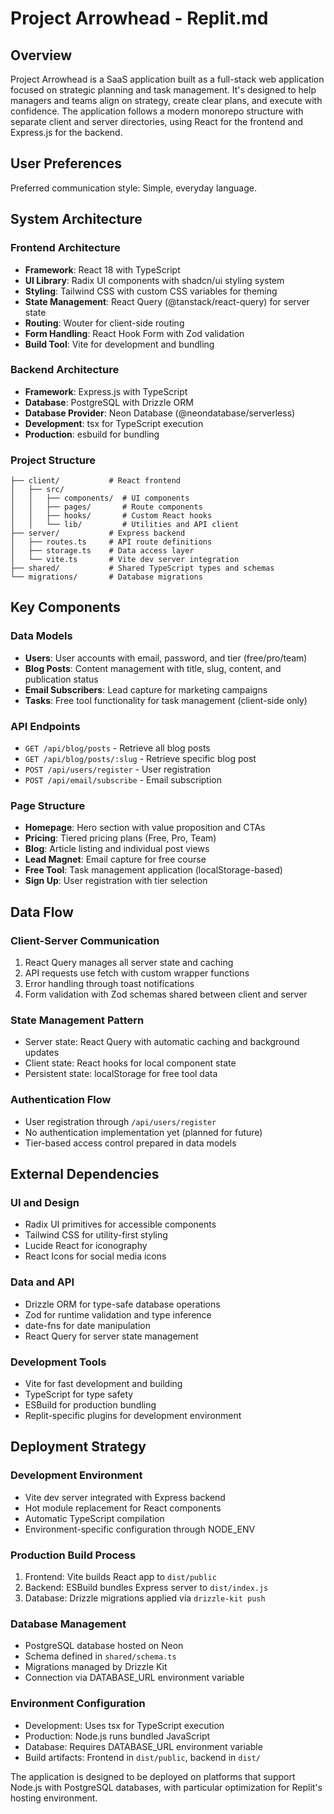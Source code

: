 # Project Arrowhead - Replit.md

## Overview

Project Arrowhead is a SaaS application built as a full-stack web application focused on strategic planning and task management. It's designed to help managers and teams align on strategy, create clear plans, and execute with confidence. The application follows a modern monorepo structure with separate client and server directories, using React for the frontend and Express.js for the backend.

## User Preferences

Preferred communication style: Simple, everyday language.

## System Architecture

### Frontend Architecture
- **Framework**: React 18 with TypeScript
- **UI Library**: Radix UI components with shadcn/ui styling system
- **Styling**: Tailwind CSS with custom CSS variables for theming
- **State Management**: React Query (@tanstack/react-query) for server state
- **Routing**: Wouter for client-side routing
- **Form Handling**: React Hook Form with Zod validation
- **Build Tool**: Vite for development and bundling

### Backend Architecture
- **Framework**: Express.js with TypeScript
- **Database**: PostgreSQL with Drizzle ORM
- **Database Provider**: Neon Database (@neondatabase/serverless)
- **Development**: tsx for TypeScript execution
- **Production**: esbuild for bundling

### Project Structure
```
├── client/           # React frontend
│   ├── src/
│   │   ├── components/  # UI components
│   │   ├── pages/       # Route components
│   │   ├── hooks/       # Custom React hooks
│   │   └── lib/         # Utilities and API client
├── server/           # Express backend
│   ├── routes.ts     # API route definitions
│   ├── storage.ts    # Data access layer
│   └── vite.ts       # Vite dev server integration
├── shared/           # Shared TypeScript types and schemas
└── migrations/       # Database migrations
```

## Key Components

### Data Models
- **Users**: User accounts with email, password, and tier (free/pro/team)
- **Blog Posts**: Content management with title, slug, content, and publication status
- **Email Subscribers**: Lead capture for marketing campaigns
- **Tasks**: Free tool functionality for task management (client-side only)

### API Endpoints
- `GET /api/blog/posts` - Retrieve all blog posts
- `GET /api/blog/posts/:slug` - Retrieve specific blog post
- `POST /api/users/register` - User registration
- `POST /api/email/subscribe` - Email subscription

### Page Structure
- **Homepage**: Hero section with value proposition and CTAs
- **Pricing**: Tiered pricing plans (Free, Pro, Team)
- **Blog**: Article listing and individual post views
- **Lead Magnet**: Email capture for free course
- **Free Tool**: Task management application (localStorage-based)
- **Sign Up**: User registration with tier selection

## Data Flow

### Client-Server Communication
1. React Query manages all server state and caching
2. API requests use fetch with custom wrapper functions
3. Error handling through toast notifications
4. Form validation with Zod schemas shared between client and server

### State Management Pattern
- Server state: React Query with automatic caching and background updates
- Client state: React hooks for local component state
- Persistent state: localStorage for free tool data

### Authentication Flow
- User registration through `/api/users/register`
- No authentication implementation yet (planned for future)
- Tier-based access control prepared in data models

## External Dependencies

### UI and Design
- Radix UI primitives for accessible components
- Tailwind CSS for utility-first styling
- Lucide React for iconography
- React Icons for social media icons

### Data and API
- Drizzle ORM for type-safe database operations
- Zod for runtime validation and type inference
- date-fns for date manipulation
- React Query for server state management

### Development Tools
- Vite for fast development and building
- TypeScript for type safety
- ESBuild for production bundling
- Replit-specific plugins for development environment

## Deployment Strategy

### Development Environment
- Vite dev server integrated with Express backend
- Hot module replacement for React components
- Automatic TypeScript compilation
- Environment-specific configuration through NODE_ENV

### Production Build Process
1. Frontend: Vite builds React app to `dist/public`
2. Backend: ESBuild bundles Express server to `dist/index.js`
3. Database: Drizzle migrations applied via `drizzle-kit push`

### Database Management
- PostgreSQL database hosted on Neon
- Schema defined in `shared/schema.ts`
- Migrations managed by Drizzle Kit
- Connection via DATABASE_URL environment variable

### Environment Configuration
- Development: Uses tsx for TypeScript execution
- Production: Node.js runs bundled JavaScript
- Database: Requires DATABASE_URL environment variable
- Build artifacts: Frontend in `dist/public`, backend in `dist/`

The application is designed to be deployed on platforms that support Node.js with PostgreSQL databases, with particular optimization for Replit's hosting environment.